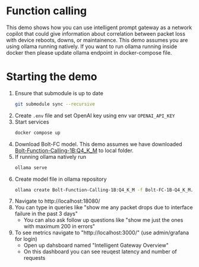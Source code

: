 # Function calling
This demo shows how you can use intelligent prompt gateway as a network copilot that could give information about correlation between packet loss with device reboots, downs, or maintainence. This demo assumes you are using ollama running natively. If you want to run ollama running inside docker then please update ollama endpoint in docker-compose file.

# Starting the demo
1. Ensure that submodule is up to date
   ```sh
   git submodule sync --recursive
   ```
1. Create `.env` file and set OpenAI key using env var `OPENAI_API_KEY`
1. Start services
   ```sh
   docker compose up
   ```
1. Download Bolt-FC model. This demo assumes we have downloaded [Bolt-Function-Calling-1B:Q4_K_M](https://huggingface.co/curvelaboratorylabs/Bolt-Function-Calling-1B.gguf/blob/main/Bolt-Function-Calling-1B-Q4_K_M.gguf) to local folder.
1. If running ollama natively run
   ```sh
   ollama serve
   ```
2. Create model file in ollama repository
   ```sh
   ollama create Bolt-Function-Calling-1B:Q4_K_M -f Bolt-FC-1B-Q4_K_M.model_file
   ```
3. Navigate to http://localhost:18080/
4. You can type in queries like "show me any packet drops due to interface failure in the past 3 days"
   - You can also ask follow up questions like "show me just the ones with maximum 200 in errors"
5. To see metrics navigate to "http://localhost:3000/" (use admin/grafana for login)
   - Open up dahsboard named "Intelligent Gateway Overview"
   - On this dashboard you can see reuqest latency and number of requests
